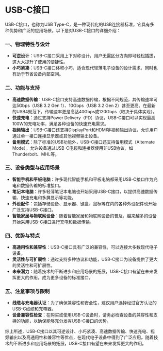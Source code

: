 # USB-C接口

USB-C接口，也称为USB Type-C，是一种现代化的USB连接器标准，它具有多种优势和广泛的应用场景。以下是对USB-C接口的详细介绍：



### 一、物理特性与设计

- **可逆设计**：USB-C接口采用上下对称设计，用户无需区分方向即可轻松插拔，这大大提升了使用的便捷性。
- **小巧紧凑**：USB-C接口体积小巧，适合现代轻薄电子设备的设计需求，同时也有助于节省设备内部空间。



### 二、功能与支持

- **高速数据传输**：USB-C接口支持高速数据传输，根据不同规范，其传输速率可达5Gbps（USB 3.2 Gen 1）、10Gbps（USB 3.2 Gen 2）甚至更高。在最新的USB4规范下，传输速率更是高达40Gbps或120Gbps（取决于具体实现）。
- **快速充电**：通过支持Power Delivery（PD）协议，USB-C接口可以实现最高100W的充电功率，满足各种设备的快速充电需求。
- **视频输出**：USB-C接口还支持DisplayPort和HDMI等视频输出协议，允许用户通过单一接口连接显示器或其他视频输出设备。
- **备用模式**：除了标准的USB功能外，USB-C接口还支持备用模式（Alternate Mode），允许设备通过USB-C电缆和连接器使用非USB协议，如Thunderbolt、MHL等。



### 三、设备类型与应用场景

- **智能手机和平板电脑**：许多现代智能手机和平板电脑都采用USB-C接口作为充电和数据传输的标准接口。
- **笔记本电脑**：许多轻薄笔记本电脑也开始采用USB-C接口，以提供高速数据传输、快速充电和多屏显示等功能。
- **外设配件**：包括存储设备、显示器、键盘、鼠标等在内的各种外设配件也开始广泛支持USB-C接口。
- **智能家居与物联网设备**：随着智能家居和物联网设备的普及，越来越多的设备开始采用USB-C接口进行充电和数据传输。



### 四、优势与特点

- **高通用性和兼容性**：USB-C接口具有广泛的兼容性，可以连接大多数现代电子设备。
- **灵活性与可扩展性**：通过支持多种协议和功能，USB-C接口为设备提供了更大的灵活性和可扩展性。
- **未来潜力**：随着技术的不断进步和应用场景的拓展，USB-C接口有望在未来发挥更大的作用，成为更多设备的标准接口。



### 五、注意事项与限制

- **线缆与充电器认证**：为了确保兼容性和安全性，建议用户选择经过官方认证的USB-C线缆和充电器。
- **设备兼容性检查**：在购买或使用USB-C设备时，请务必检查设备的兼容性和支持的功能，以确保能够充分发挥USB-C接口的优势。

综上所述，USB-C接口以其可逆设计、小巧紧凑、高速数据传输、快速充电、视频输出以及高通用性和兼容性等优点，在现代电子设备中得到了广泛应用。随着技术的不断进步和应用场景的拓展，USB-C接口有望在未来发挥更大的作用。